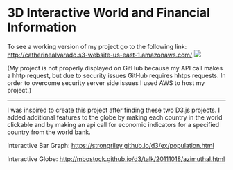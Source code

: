 # 3D Interactive World and Financial Information

To see a working version of my project go to the following link:
http://catherinealvarado.s3-website-us-east-1.amazonaws.com/
![](3D_world_map.gif)

(My project is not properly displayed on GitHub because my API call makes a hhtp request, but
due to security issues GitHub requires hhtps requests. In order to overcome security server side 
issues I used AWS to host my project.)

-----------------------------

I was inspired to create this project after finding these two D3.js projects.
I added additional features to the globe by making each country in the world clickable 
and by making an api call for economic indicators for a specified country
from the world bank. 

Interactive Bar Graph:
https://strongriley.github.io/d3/ex/population.html

Interactive Globe:
http://mbostock.github.io/d3/talk/20111018/azimuthal.html
